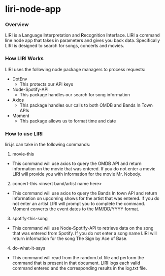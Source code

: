 # liri-node-app
### Overview
LIRI is a **L**anguage **I**nterpretation and **R**ecognition **I**nterface. LIRI a command line node app that takes in parameters and gives you back data. Specifically LIRI is designed to search for songs, concerts and movies.

### How LIRI Works
LIRI uses the following node package managers to process requests:
* DotEnv
  - This protects our API keys
* Node-Spotify-API
  - This package handles our search for song information
* Axios
  - This package handles our calls to both OMDB and Bands In Town APIs
* Moment
  - This package allows us to format time and date
  
### How to use LIRI
liri.js can take in the following commands:
1. movie-this <insert movie name here>
  - This command will use axios to query the OMDB API and return information on the movie that was entered. If you do not enter a movie LIRI will provide you with information for the movie Mr. Nobody.
2. concert-this <insert band/artist name here>
  - This command will use axios to query the Bands In town API and return information on upcoming shows for the artist that was entered. If you do not enter an artist LIRI will prompt you to complete the command. Moment converts the event dates to the MM/DD/YYYY format.
3. spotify-this-song <insert song name here>
  - This command will use Node-Spotify-API to retrieve data on the song that was entered from Spotify. If you do not enter a song name LIRI will return information for the song The Sign by Ace of Base.
4. do-what-it-says
  - This command will read from the random.txt file and perform the command that is present in that document.
LIRI logs each valid command entered and the corresponding results in the log.txt file.
